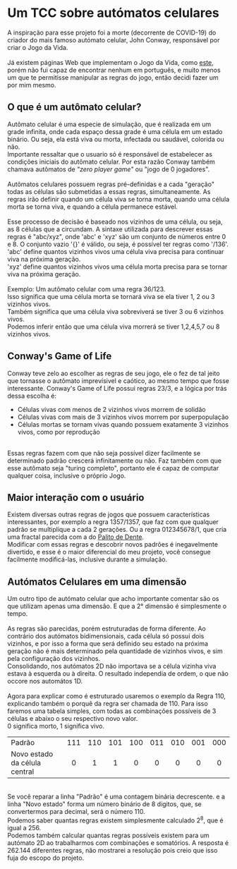 # Um TCC sobre autómatos celulares

A inspiração para esse projeto foi a morte (decorrente de COVID-19) do criador do mais famoso autómato celular, John Conway, responsável por criar o Jogo da Vida. 
<br><br>
Já existem páginas Web que implementam o Jogo da Vida, como [este](https://playgameoflife.com), porém não fui capaz de encontrar nenhum em português, e muito menos um que te permitisse manipular as regras do jogo, então decidi fazer um por mim mesmo.

## O que é um autômato celular?

Autômato celular é uma especie de simulação, que é realizada em um grade infinita, onde cada espaço dessa grade é uma célula em um estado binário. Ou seja, ela está viva ou morta, infectada ou saudável, colorida ou não.
<br>
Importante ressaltar que o usuario só é responsável de estabelecer as condições iniciais do autômato celular. Por esta razão Conway também chamava autômatos de _"zero player game"_ ou "jogo de 0 jogadores".
<br><br>
Autômatos celulares possuem regras pré-definidas e a cada "geração" todas as células são submetidas a essas regras, simultaneamente.
As regras irão definir quando um célula viva se torna morta, quando uma célula morta se torna viva, e quando a célula permanece estável. 
<br><br>
Esse processo de decisão é baseado nos vizinhos de uma célula, ou seja, as 8 células que a circundam. A sintaxe utilizada para descrever essas regras é "abc/xyz", onde 'abc' e 'xyz' são um conjunto de números entre 0 e 8. O conjunto vazio '{}' é válido, ou seja, é possível ter regras como '/136'.
<br>
'abc' define quantos vizinhos vivos uma célula viva precisa para continuar viva na próxima geração.
<br>
'xyz' define quantos vizinhos vivos uma célula morta precisa para se tornar viva na próxima geração.
<br><br>
Exemplo: Um autômato celular com uma regra 36/123. 
<br>
Isso significa que uma célula morta se tornará viva se ela tiver 1, 2 ou 3 vizinhos vivos.
<br>
Também significa que uma célula viva sobreviverá se tiver 3 ou 6 vizinhos vivos.
<br> 
Podemos inferir então que uma célula viva morrerá se tiver 1,2,4,5,7 ou 8 vizinhos vivos.


## Conway's Game of Life
Conway teve zelo ao escolher as regras de seu jogo, ele o fez de tal jeito que tornasse o autômato imprevísivel e caótico, ao mesmo tempo que fosse interessante.
Conway's Game of Life possui regras 23/3, e a lógica por trás dessa escolha é: 
<br>
<ul>
	<li>Células vivas com menos de 2 vizinhos vivos morrem de solidão</li>
	<li>Células vivas com mais de 3 vizinhos vivos morrem por superpopulação</li>
	<li>Células mortas se tornam vivas quando possuem exatamente 3 vizinhos vivos, como por reprodução  </li>
</ul>
<br>
Essas regras fazem com que não seja possível dizer facilmente se determinado padrão crescerá infinitamente ou não. Faz também com que esse autômato seja "turing completo", portanto ele é capaz de computar qualquer coisa, inclusive o próprio Jogo.
<br>


## Maior interação com o usuário
Existem diversas outras regras de jogos que possuem características interessantes, por exemplo a regra 1357/1357, que faz com que qualquer padrão se multiplique a cada 2 gerações. Ou a regra 012345678/1, que cria uma fractal parecida com a do [Palito de Dente](https://en.wikipedia.org/wiki/Toothpick_sequence).
<br>
Modificar com essas regras e descobrir novos padrões é inegavelmente divertido, e esse é o maior diferencial do meu projeto, você consegue facilmente modificá-las, inclusive durante a simulação.


## Autómatos Celulares em uma dimensão
Um outro tipo de autómato celular que acho importante comentar são os que utilizam apenas uma dimensão. E que a 2° dimensão é simplesmente o tempo.
<br><br>
As regras são parecidas, porém estruturadas de forma diferente. Ao contrário dos autómatos bidimensionais, cada célula só possui dois vizinhos, e por isso a forma que será definido seu estado na próxima geração não é mais determinado pela quantidade de vizinhos vivos, e sim pela configuração dos vizinhos. 
<br>
Consolidando, nos autómatos 2D não importava se a célula vizinha viva estava à esquerda ou à direita. O resultado independia de ordem, o que não occore nos automátos 1D.
<br><br>
Agora para explicar como é estruturado usaremos o exemplo da Regra 110, explicando também o porquê da regra ser chamada de 110. Para isso faremos uma tabela simples, com todas as combinações possíveis de 3 células e abaixo o seu respectivo novo valor. 
<br>
0 significa morto, 1 significa vivo.

|                               |     |     |     |     |     |     |     |     |
| ----------------------------- |:---:|:---:|:---:|:---:|:---:|:---:|:---:|:---:|
| Padrão                        | 111 | 110 | 101 | 100 | 011 | 010 | 001 | 000 |
| Novo estado da célula central |  0  |  1  |  1  |  0  |  0  |  0  |  0  |  0  |

<br>
Se você reparar a linha "Padrão" é uma contagem binária decrescente. e a linha "Novo estado" forma um número binário de 8 digitos, que, se convertermos para decimal, será o número 110.
<br>
Podemos saber quantas regras existem simplesmente calculado 2<sup>8</sup>, que é igual a 256.
<br>
Podemos também calcular quantas regras possíveis existem para um autómato 2D ao trabalharmos com combinações e somatórios. A resposta é 262.144 diferentes regras, não mostrarei a resolução pois creio que isso fuja do escopo do projeto.
